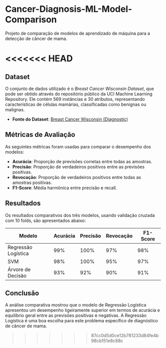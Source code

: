 # Cancer-Diagnosis-ML-Model-Comparison

Projeto de comparação de modelos de aprendizado de máquina para a detecção de câncer de mama.

<<<<<<< HEAD
=======
## Dataset

O conjunto de dados utilizado é o *Breast Cancer Wisconsin Dataset*, que pode ser obtido através do repositório público da UCI Machine Learning Repository. Ele contém 569 instâncias e 30 atributos, representando características de células mamárias, classificadas como benignas ou malignas.

- **Fonte do Dataset**: [Breast Cancer Wisconsin (Diagnostic)](https://archive.ics.uci.edu/ml/datasets/Breast+Cancer+Wisconsin+(Diagnostic))

## Métricas de Avaliação

As seguintes métricas foram usadas para comparar o desempenho dos modelos:

- **Acurácia**: Proporção de previsões corretas entre todas as amostras.
- **Precisão**: Proporção de verdadeiros positivos entre as previsões positivas.
- **Revocação**: Proporção de verdadeiros positivos entre todas as amostras positivas.
- **F1-Score**: Média harmônica entre precisão e recall.

## Resultados

Os resultados comparativos dos três modelos, usando validação cruzada com 10 folds, são apresentados abaixo:

| Modelo               | Acurácia | Precisão | Revocação | F1-Score |
|----------------------|----------|----------|-----------|----------|
| Regressão Logística   | 99%      | 100%     | 97%       | 98%      |
| SVM                  | 98%      | 100%     | 95%       | 97%      |
| Árvore de Decisão     | 93%      | 92%      | 90%       | 91%      |


## Conclusão

A análise comparativa mostrou que o modelo de Regressão Logística apresentou um desempenho ligeiramente superior em termos de acurácia e equilíbrio geral entre as previsões positivas e negativas. A Regressão Logística é uma boa escolha para este problema específico de diagnóstico de câncer de mama.
>>>>>>> 87cc0d5d0ce12b781233d84fe4b98cb151e8c88c
